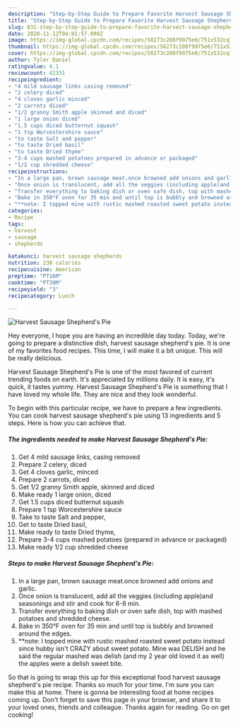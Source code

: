 ```yaml
---
description: "Step-by-Step Guide to Prepare Favorite Harvest Sausage Shepherd&amp;#39;s Pie"
title: "Step-by-Step Guide to Prepare Favorite Harvest Sausage Shepherd&amp;#39;s Pie"
slug: 831-step-by-step-guide-to-prepare-favorite-harvest-sausage-shepherd-and-39-s-pie
date: 2020-11-12T04:01:57.098Z
image: https://img-global.cpcdn.com/recipes/58273c208f9975e0/751x532cq70/harvest-sausage-shepherds-pie-recipe-main-photo.jpg
thumbnail: https://img-global.cpcdn.com/recipes/58273c208f9975e0/751x532cq70/harvest-sausage-shepherds-pie-recipe-main-photo.jpg
cover: https://img-global.cpcdn.com/recipes/58273c208f9975e0/751x532cq70/harvest-sausage-shepherds-pie-recipe-main-photo.jpg
author: Tyler Daniel
ratingvalue: 4.1
reviewcount: 42331
recipeingredient:
- "4 mild sausage links casing removed"
- "2 celery diced"
- "4 cloves garlic minced"
- "2 carrots diced"
- "1/2 granny Smith apple skinned and diced"
- "1 large onion diced"
- "1.5 cups diced butternut squash"
- "1 tsp Worcestershire sauce"
- "to taste Salt and pepper"
- "to taste Dried basil"
- "to taste Dried thyme"
- "3-4 cups mashed potatoes prepared in advance or packaged"
- "1/2 cup shredded cheese"
recipeinstructions:
- "In a large pan, brown sausage meat.once browned add onions and garlic."
- "Once onion is translucent, add all the veggies (including apple)and seasonings and stir and cook for 6-8 min."
- "Transfer everything to baking dish or oven safe dish, top with mashed potatoes and shredded cheese."
- "Bake in 350°F oven for 35 min and until top is bubbly and browned around the edges."
- "**note: I topped mine with rustic mashed roasted sweet potato instead since hubby isn&#39;t CRAZY about sweet potato. Mine was DELISH and he said the regular mashed was delish (and my 2 year old loved it as well) the apples were a delish sweet bite."
categories:
- Recipe
tags:
- harvest
- sausage
- shepherds

katakunci: harvest sausage shepherds 
nutrition: 238 calories
recipecuisine: American
preptime: "PT16M"
cooktime: "PT39M"
recipeyield: "3"
recipecategory: Lunch

---
```



![Harvest Sausage Shepherd&#39;s Pie](https://img-global.cpcdn.com/recipes/58273c208f9975e0/751x532cq70/harvest-sausage-shepherds-pie-recipe-main-photo.jpg)

Hey everyone, I hope you are having an incredible day today. Today, we're going to prepare a distinctive dish, harvest sausage shepherd&#39;s pie. It is one of my favorites food recipes. This time, I will make it a bit unique. This will be really delicious.



Harvest Sausage Shepherd&#39;s Pie is one of the most favored of current trending foods on earth. It's appreciated by millions daily. It is easy, it's quick, it tastes yummy. Harvest Sausage Shepherd&#39;s Pie is something that I have loved my whole life. They are nice and they look wonderful.


To begin with this particular recipe, we have to prepare a few ingredients. You can cook harvest sausage shepherd&#39;s pie using 13 ingredients and 5 steps. Here is how you can achieve that.

<!--inarticleads1-->

##### The ingredients needed to make Harvest Sausage Shepherd&#39;s Pie:

1. Get 4 mild sausage links, casing removed
1. Prepare 2 celery, diced
1. Get 4 cloves garlic, minced
1. Prepare 2 carrots, diced
1. Get 1/2 granny Smith apple, skinned and diced
1. Make ready 1 large onion, diced
1. Get 1.5 cups diced butternut squash
1. Prepare 1 tsp Worcestershire sauce
1. Take to taste Salt and pepper,
1. Get to taste Dried basil,
1. Make ready to taste Dried thyme,
1. Prepare 3-4 cups mashed potatoes (prepared in advance or packaged)
1. Make ready 1/2 cup shredded cheese




<!--inarticleads2-->

##### Steps to make Harvest Sausage Shepherd&#39;s Pie:

1. In a large pan, brown sausage meat.once browned add onions and garlic.
1. Once onion is translucent, add all the veggies (including apple)and seasonings and stir and cook for 6-8 min.
1. Transfer everything to baking dish or oven safe dish, top with mashed potatoes and shredded cheese.
1. Bake in 350°F oven for 35 min and until top is bubbly and browned around the edges.
1. **note: I topped mine with rustic mashed roasted sweet potato instead since hubby isn&#39;t CRAZY about sweet potato. Mine was DELISH and he said the regular mashed was delish (and my 2 year old loved it as well) the apples were a delish sweet bite.




So that is going to wrap this up for this exceptional food harvest sausage shepherd&#39;s pie recipe. Thanks so much for your time. I'm sure you can make this at home. There is gonna be interesting food at home recipes coming up. Don't forget to save this page in your browser, and share it to your loved ones, friends and colleague. Thanks again for reading. Go on get cooking!
